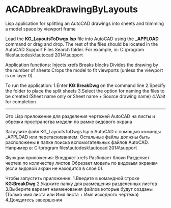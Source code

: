 # ACADbreakDrawingByLayouts
Lisp application for splitting an AutoCAD drawings into sheets and trimming a model space by viewport frame

Load the **KG_LayoutsToDwgs.lsp** file into AutoCAD using the **_APPLOAD** command or drag and drop.
The rest of the files should be located in the AutoCAD Support Files Search folder.
For example, in:
C:\program files\autodesk\autocad 2014\support

Application functions:
Injects xrefs
Breaks blocks
Divides the drawing by the number of sheets
Crops the model to fit viewports (unless the viewport is on layer 0).

To run the application:
1.Enter **KG:BreakDwg** on the command line
2.Specify the folder to place the split sheets
3.Select the option for naming the files to be created (Sheet name only or Sheet name + Source drawing name)
4.Wait for completion


--------------------------------------------------------------------------------------------
Это Lisp приложение для разделения чертежей AutoCAD на листы и обрезки пространства модели по рамке видового экрана

Загрузите файл KG_LayoutsToDwgs.lsp в AutoCAD с помощью команды _APPLOAD или перетаскиванием.
Остальные файлы должны быть расположены в папке поиска вспомогательных файлов AutoCAD. 
Например в:
C:\program files\autodesk\autocad 2014\support

Функции приложения:
Внедряет xrefs
Разбивает блоки
Разделяет чертеж по количеству листов 
Обрезает модель по видовым экранам (если видовой экран не находится в слое 0). 

Чтобы запустить приложение:
1.Введите в командной строке **KG:BreakDwg**
2.Укажите папку для размещения разделенных листов
3.Выберите вариант наименования файлов которые будут созданы (Только имя листа или Имя листа + Имя исходного чертежа)
4.Дождитесь завершения

